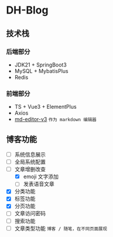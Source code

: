 # DH-Blog

## 技术栈

### 后端部分

- JDK21 + SpringBoot3
- MySQL + MybatisPlus
- Redis

### 前端部分

- TS + Vue3 + ElementPlus
- Axios
- [md-editor-v3](https://github.com/imzbf/md-editor-v3) `作为 markdown 编辑器`

## 博客功能
- [ ] 系统信息展示
- [ ] 全局系统配置
- [ ] 文章增删改查
  - [x] emoji 文字添加
  - [ ] 发表语音文章
- [x] 分类功能
- [x] 标签功能
- [x] 分页功能
- [ ] 文章访问密码
- [ ] 搜索功能
- [ ] 文章类型功能 `博客 / 随笔，在不同页面展现`